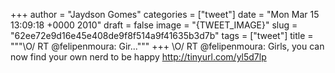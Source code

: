 
+++
author = "Jaydson Gomes"
categories = ["tweet"]
date = "Mon Mar 15 13:09:18 +0000 2010"
draft = false
image = "{TWEET_IMAGE}"
slug = "62ee72e9d16e45e408de9f8f514a9f41635b3d7b"
tags = ["tweet"]
title = """&#92;O/ RT @felipenmoura: Gir..."""
+++
\O/ RT @felipenmoura: Girls, you can now find your own nerd to be happy http://tinyurl.com/yl5d7lp
